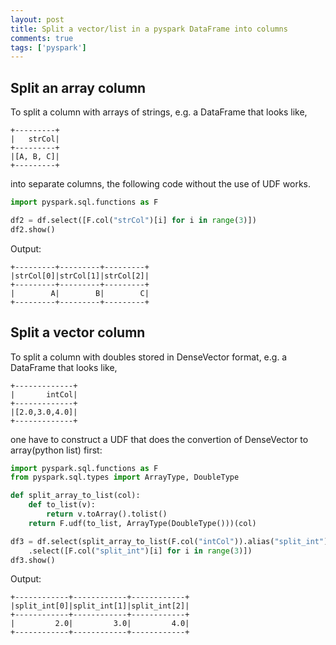 ```yaml
---
layout: post
title: Split a vector/list in a pyspark DataFrame into columns
comments: true
tags: ['pyspark']
---
```


<!--more-->

## Split an array column
To split a column with arrays of strings, e.g. a DataFrame that looks like,
```
+---------+
|   strCol|
+---------+
|[A, B, C]|
+---------+
```
into separate columns, the following code without the use of UDF works.
```python
import pyspark.sql.functions as F

df2 = df.select([F.col("strCol")[i] for i in range(3)])
df2.show()
```
Output:
```
+---------+---------+---------+
|strCol[0]|strCol[1]|strCol[2]|
+---------+---------+---------+
|        A|        B|        C|
+---------+---------+---------+
```

## Split a vector column
To split a column with doubles stored in DenseVector format, e.g. a DataFrame that looks like,
```
+-------------+
|       intCol|
+-------------+
|[2.0,3.0,4.0]|
+-------------+
```
one have to construct a UDF that does the convertion of DenseVector to array(python list) first:
```python
import pyspark.sql.functions as F
from pyspark.sql.types import ArrayType, DoubleType

def split_array_to_list(col):
    def to_list(v):
        return v.toArray().tolist()
    return F.udf(to_list, ArrayType(DoubleType()))(col)

df3 = df.select(split_array_to_list(F.col("intCol")).alias("split_int"))\
    .select([F.col("split_int")[i] for i in range(3)])
df3.show()
```
Output:
```
+------------+------------+------------+
|split_int[0]|split_int[1]|split_int[2]|
+------------+------------+------------+
|         2.0|         3.0|         4.0|
+------------+------------+------------+
```